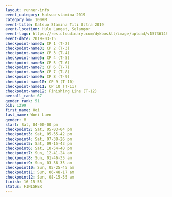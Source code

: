 ```yaml
--- 
layout: runner-info 
event_category: katsuo-stamina-2019 
category_km: 100KM 
event-title: Katsuo Stamina Titi Ultra 2019 
event-location: Hulu Langat, Selangor 
event-logo: https://res.cloudinary.com/dykbosktl/image/upload/v1573614825/Logo/Logo_p7ft6n.png 
event-date: 2019-03-15 
checkpoint-name2: CP 1 (T-2) 
checkpoint-name3: CP 2 (T-3) 
checkpoint-name4: CP 3 (T-4) 
checkpoint-name5: CP 4 (T-5) 
checkpoint-name6: CP 5 (T-6) 
checkpoint-name7: CP 6 (T-7) 
checkpoint-name8: CP 7 (T-8) 
checkpoint-name9: CP 8 (T-9) 
checkpoint-name10: CP 9 (T-10) 
checkpoint-name11: CP 10 (T-11) 
checkpoint-name12: Finishing Line (T-12) 
overall_rank: 67
gender_rank: 51
bib: 1299
first_name: Ooi
last_name: Woei Luen
gender: M
start: Sat, 04-00-00 pm
checkpoint2: Sat, 05-03-04 pm
checkpoint3: Sat, 05-55-42 pm
checkpoint4: Sat, 07-38-26 pm
checkpoint5: Sat, 09-15-43 pm
checkpoint6: Sat, 10-54-40 pm
checkpoint7: Sun, 12-41-24 am
checkpoint8: Sun, 01-46-35 am
checkpoint9: Sun, 03-36-35 am
checkpoint10: Sun, 05-25-45 am
checkpoint11: Sun, 06-48-17 am
checkpoint12: Sun, 08-15-55 am
finish: 16-15-55
status: FINISHER
--- 
```


